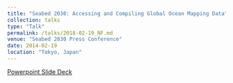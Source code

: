 ```yaml
---
title: "Seabed 2030: Accessing and Compiling Global Ocean Mapping Data"
collection: talks
type: "Talk"
permalink: /talks/2018-02-19_NF.md
venue: "Seabed 2030 Press Conference"
date: 2014-02-19
location: "Tokyo, Japan"
---
```


[Powerpoint Slide Deck](https://www.dropbox.com/s/t3pfreb4dy3ox2e/Ferrini-SB2030_PressConference_FINAL.pptx?dl=0)
